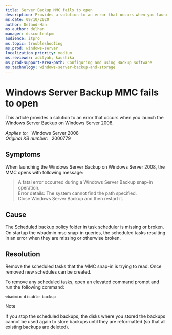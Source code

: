 ```yaml
---
title: Server Backup MMC fails to open
description: Provides a solution to an error that occurs when you launch the Windows Server Backup on Windows Server 2008.
ms.date: 09/10/2020
author: Deland-Han 
ms.author: delhan
manager: dcscontentpm
audience: itpro
ms.topic: troubleshooting
ms.prod: windows-server
localization_priority: medium
ms.reviewer: adityah, kaushika
ms.prod-support-area-path: Configuring and using Backup software
ms.technology: windows-server-backup-and-storage
---
```

# Windows Server Backup MMC fails to open

This article provides a solution to an error that occurs when you launch the Windows Server Backup on Windows Server 2008.

_Applies to:_ &nbsp; Windows Server 2008  
_Original KB number:_ &nbsp; 2000779

## Symptoms

When launching the Windows Server Backup on Windows Server 2008, the MMC opens with following message:

> A fatal error occurred during a Windows Server Backup snap-in operation.  
Error details: The system cannot find the path specified.  
Close Windows Server Backup and then restart it.

## Cause

The Scheduled backup policy folder in task scheduler is missing or broken. On startup the wbadmin.msc snap-in queries, the scheduled tasks resulting in an error when they are missing or otherwise broken.

## Resolution  

Remove the scheduled tasks that the MMC snap-in is trying to read. Once removed new schedules can be created.

To remove any scheduled tasks, open an elevated command prompt and run the following command:

```console
wbadmin disable backup
```

> [!NOTE]
> If you stop the scheduled backups, the disks where you stored the backups cannot be used again to store backups until they are reformatted (so that all existing backups are deleted).  
